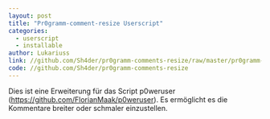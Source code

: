 ```yaml
---
layout: post
title: "Pr0gramm-comment-resize Userscript"
categories:
  - userscript
  - installable
author: Lukariuss
link: //github.com/Sh4der/pr0gramm-comments-resize/raw/master/pr0gramm-comments-resize.user.js
code: //github.com/Sh4der/pr0gramm-comments-resize
---
```


Dies ist eine Erweiterung für das Script p0weruser (https://github.com/FlorianMaak/p0weruser).
Es ermöglicht es die Kommentare breiter oder schmaler einzustellen.
